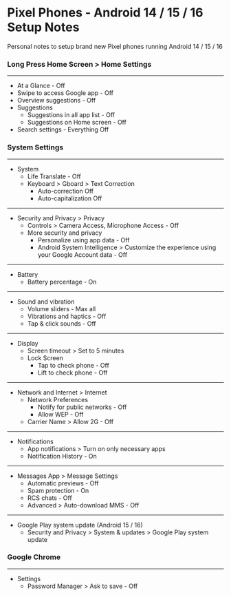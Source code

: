 # Pixel Phones - Android 14 / 15 / 16 Setup Notes

Personal notes to setup brand new Pixel phones running Android 14 / 15 / 16

###  Long Press Home Screen > Home Settings

---

* At a Glance - Off
* Swipe to access Google app - Off
* Overview suggestions - Off
* Suggestions
  * Suggestions in all app list - Off
  * Suggestions on Home screen - Off
* Search settings - Everything Off

### System Settings

---

* System
  * Life Translate - Off
  * Keyboard > Gboard > Text Correction
    * Auto-correction Off
    * Auto-capitalization Off

---

* Security and Privacy > Privacy
  * Controls > Camera Access, Microphone Access - Off
  * More security and privacy
    * Personalize using app data - Off
    * Android System Intelligence > Customize the experience using your Google Account data - Off

---

* Battery
  * Battery percentage - On

---

* Sound and vibration
  * Volume sliders - Max all
  * Vibrations and haptics - Off
  * Tap & click sounds - Off

---

* Display
  * Screen timeout > Set to 5 minutes
  * Lock Screen
    * Tap to check phone - Off
    * Lift to check phone - Off

---

* Network and Internet > Internet
  * Network Preferences
    * Notify for public networks - Off
    * Allow WEP - Off
  * Carrier Name > Allow 2G - Off

---

* Notifications
  * App notifications > Turn on only necessary apps
  * Notification History - On

---

* Messages App > Message Settings
  * Automatic previews - Off
  * Spam protection - On
  * RCS chats - Off
  * Advanced > Auto-download MMS - Off

---

* Google Play system update (Android 15 / 16)
  * Security and Privacy > System & updates > Google Play system update

### Google Chrome

---

* Settings
  * Password Manager > Ask to save - Off